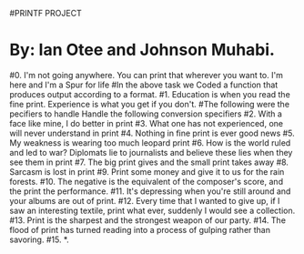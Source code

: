 #PRINTF PROJECT
# By: Ian Otee  and Johnson Muhabi.
#0. I'm not going anywhere. You can print that wherever you want to. I'm here and I'm a Spur for life
#In the above task we Coded a function that produces output according to a format.
#1. Education is when you read the fine print. Experience is what you get if you don't.
#The following were the pecifiers to handle Handle the following conversion specifiers
#2. With a face like mine, I do better in print
#3. What one has not experienced, one will never understand in print
#4. Nothing in fine print is ever good news
#5. My weakness is wearing too much leopard print
#6. How is the world ruled and led to war? Diplomats lie to journalists and believe these lies when they see them in print
#7. The big print gives and the small print takes away
#8. Sarcasm is lost in print
#9. Print some money and give it to us for the rain forests.
#10. The negative is the equivalent of the composer's score, and the print the performance.
#11. It's depressing when you're still around and your albums are out of print.
#12. Every time that I wanted to give up, if I saw an interesting textile, print what ever, suddenly I would see a collection.
#13. Print is the sharpest and the strongest weapon of our party.
#14. The flood of print has turned reading into a process of gulping rather than savoring.
#15. *.
